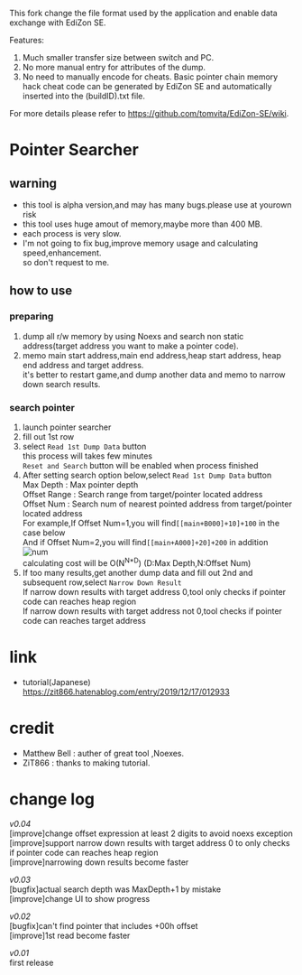 This fork change the file format used by the application and enable data exchange with EdiZon SE. 

Features:
1. Much smaller transfer size between switch and PC. 
2. No more manual entry for attributes of the dump.
3. No need to manually encode for cheats. Basic pointer chain memory hack cheat code can be generated by EdiZon SE and automatically inserted into the (buildID).txt file. 

For more details please refer to https://github.com/tomvita/EdiZon-SE/wiki.


# Pointer Searcher
## warning
* this tool is alpha version,and may has many bugs.please use at yourown risk  
* this tool uses huge amout of memory,maybe more than 400 MB.
* each process is very slow.  
* I'm not going to fix bug,improve memory usage and calculating speed,enhancement.  
so don't request to me.  

## how to use
### preparing
1. dump all r/w memory by using Noexs and search non static address(target address you want to make a pointer code).
1. memo main start address,main end address,heap start address, heap end address and target address.  
it's better to restart game,and dump another data and memo to narrow down search results.

### search pointer
1. launch pointer searcher  
1. fill out 1st row  
1. select `Read 1st Dump Data` button  
this process will takes few minutes  
`Reset and Search` button will be enabled when process finished  
1. After setting search option below,select `Read 1st Dump Data` button  
Max Depth : Max pointer depth  
Offset Range : Search range from target/pointer located address  
Offset Num : Search num of nearest pointed address from target/pointer located address  
For example,If Offset Num=1,you will find`[[main+B000]+10]+100` in the case below  
And if Offset Num=2,you will find`[[main+A000]+20]+200` in addition  
![num](https://user-images.githubusercontent.com/59052622/71303971-1b50bf80-2403-11ea-87f0-478df77e75c7.png)  
calculating cost will be O(N<sup>N*D</sup>) (D:Max Depth,N:Offset Num)  
1. If too many results,get another dump data and fill out 2nd and subsequent row,select `Narrow Down Result`  
If narrow down results with target address 0,tool only checks if pointer code can reaches heap region  
If narrow down results with target address not 0,tool checks if pointer code can reaches target address  

# link
* tutorial(Japanese)  
https://zit866.hatenablog.com/entry/2019/12/17/012933

# credit
* Matthew Bell : auther of great tool ,Noexes.
* ZiT866 : thanks to making tutorial.

# change log
*v0.04*  
[improve]change offset expression at least 2 digits to avoid noexs exception  
[improve]support narrow down results with target address 0 to only checks if pointer code can reaches heap region  
[improve]narrowing down results become faster  

*v0.03*  
[bugfix]actual search depth was MaxDepth+1 by mistake  
[improve]change UI to show progress  

*v0.02*  
[bugfix]can't find pointer that includes +00h offset  
[improve]1st read become faster  

*v0.01*  
first release
